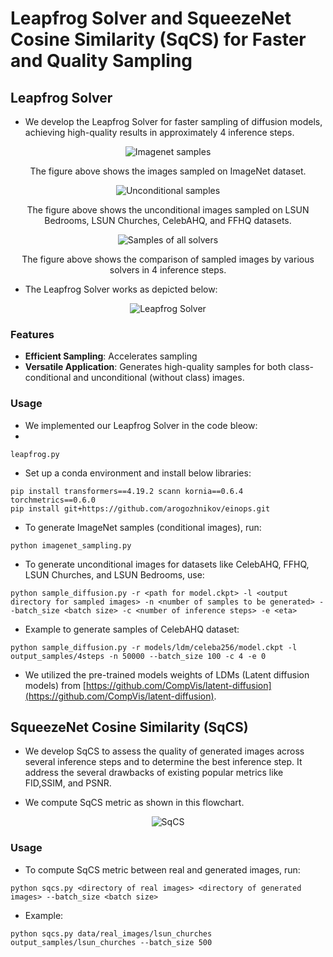 # Leapfrog Solver and SqueezeNet Cosine Similarity (SqCS) for Faster and Quality Sampling

## Leapfrog Solver

- We develop the Leapfrog Solver for faster sampling of diffusion models, achieving high-quality results in approximately 4 inference steps. 

<div align="center">
    <img src="Imagenet_samples.png" alt="Imagenet samples">
    <p>The figure above shows the images sampled on ImageNet dataset.</p>
</div>

<div align="center">
    <img src="unconditional_samples.png" alt="Unconditional samples">
    <p>The figure above shows the unconditional images sampled on LSUN Bedrooms, LSUN Churches, CelebAHQ, and FFHQ datasets.</p>
</div>

<div align="center">
    <img src="samples_all_solvers.png" alt="Samples of all solvers">
    <p>The figure above shows the comparison of sampled images by various solvers in 4 inference steps.</p>
</div>

- The Leapfrog Solver works as depicted below:

<div align="center">
    <img src="leapfrog_solver.png" alt="Leapfrog Solver">
</div>

### Features

- **Efficient Sampling**: Accelerates sampling
- **Versatile Application**: Generates high-quality samples for both class-conditional and unconditional (without class) images.

### Usage
- We implemented our Leapfrog Solver in the code bleow:
- 
```shell script
leapfrog.py
```  
- Set up a conda environment and install below libraries:

```shell script
pip install transformers==4.19.2 scann kornia==0.6.4 torchmetrics==0.6.0
pip install git+https://github.com/arogozhnikov/einops.git
```

- To generate ImageNet samples (conditional images), run:

```shell script
python imagenet_sampling.py
```

- To generate unconditional images for datasets like CelebAHQ, FFHQ, LSUN Churches, and LSUN Bedrooms, use:

```shell script
python sample_diffusion.py -r <path for model.ckpt> -l <output directory for sampled images> -n <number of samples to be generated> --batch_size <batch size> -c <number of inference steps> -e <eta>
```

- Example to generate samples of CelebAHQ dataset:
```shell script
python sample_diffusion.py -r models/ldm/celeba256/model.ckpt -l output_samples/4steps -n 50000 --batch_size 100 -c 4 -e 0
```
- We utilized the pre-trained models weights of LDMs (Latent diffusion models) from  [https://github.com/CompVis/latent-diffusion](https://github.com/CompVis/latent-diffusion).

## SqueezeNet Cosine Similarity (SqCS)

- We develop SqCS to assess the quality of generated images across several inference steps and to determine the best inference step. It address the several drawbacks of existing popular metrics like FID,SSIM, and PSNR.

- We compute SqCS metric as shown in this flowchart.

<div align="center">
    <img src="flowchart_sqcs.png" alt="SqCS">
</div>

### Usage

- To compute SqCS metric between real and generated images, run:

```shell script
python sqcs.py <directory of real images> <directory of generated images> --batch_size <batch size>
```

- Example:
```shell script
python sqcs.py data/real_images/lsun_churches output_samples/lsun_churches --batch_size 500
```


